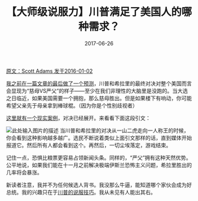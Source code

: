 ﻿---
layout: post
title: 【大师级说服力】川普满足了美国人的哪种需求？
date: 2017-06-26
---

 [原文：Scott Adams  发于2016-01-02][1]

[我之前在一篇文章的最后做了一个预测][2]，川普和希拉里的最终对决对整个美国而言会显现为“慈母VS严父”的样子——至少在我们非理性的大脑里是没跑的。当大选之日临近，如果美国需要一个拥抱，那么慈母胜出。但是如果楼下有响动，你可能希望父亲先于母亲拿到棒球棍。（因为你是个性别歧视者）

[这里就有一个现实案例][3]，对决已经展开。来看看下面这段引文：

![此处输入图片的描述][4]
当川普和希拉里的对决从一山二虎走向一人称王的时候，你会看到这种影响越多越广。选民不断说着类似上面引文那样的话，直到媒体开始报道它。然后所有人都会看到这个。再然后，一切尘埃落定，游戏结束。

记住一点，恐惧比粮票更容易占领新闻头条。同样的，“严父”拥有这种天然优势。公平地说，如果我们能在十一月之前解决极端伊斯兰恐怖主义问题，希拉里胜出的几率将会暴涨。

新读者注意，我并不为任何候选人背书。我没那么牛逼，能知道哪个家伙会成为好总统。我的兴趣只在于[川普的说服技巧][5]。我从未见有人能出其右。


  [1]: http://blog.dilbert.com/post/136462438156/master-persuader-scorecard-update-10-out-of-10
  [2]: http://yangaijun.com/2017/06/12/risk-management.html
  [3]: https://www.bostonglobe.com/news/politics/2015/12/12/how-she-came-love-donald-trump/V0y4HEd6OhCjpLbfFuz91O/story.html
  [4]: http://68.media.tumblr.com/4c255c4b3597c81845ceeb381446312a/tumblr_inline_o0c0l8gLG11t63ajm_500.png
  [5]: http://yangaijun.com/2017/04/17/clown-genius.html